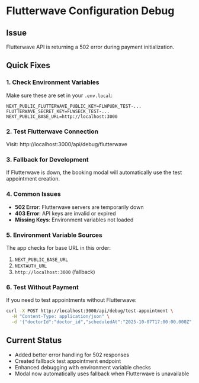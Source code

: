 # Flutterwave Configuration Debug

## Issue
Flutterwave API is returning a 502 error during payment initialization.

## Quick Fixes

### 1. Check Environment Variables
Make sure these are set in your `.env.local`:
```
NEXT_PUBLIC_FLUTTERWAVE_PUBLIC_KEY=FLWPUBK_TEST-...
FLUTTERWAVE_SECRET_KEY=FLWSECK_TEST-...
NEXT_PUBLIC_BASE_URL=http://localhost:3000
```

### 2. Test Flutterwave Connection
Visit: http://localhost:3000/api/debug/flutterwave

### 3. Fallback for Development
If Flutterwave is down, the booking modal will automatically use the test appointment creation.

### 4. Common Issues
- **502 Error**: Flutterwave servers are temporarily down
- **403 Error**: API keys are invalid or expired
- **Missing Keys**: Environment variables not loaded

### 5. Environment Variable Sources
The app checks for base URL in this order:
1. `NEXT_PUBLIC_BASE_URL`
2. `NEXTAUTH_URL` 
3. `http://localhost:3000` (fallback)

### 6. Test Without Payment
If you need to test appointments without Flutterwave:
```bash
curl -X POST http://localhost:3000/api/debug/test-appointment \
  -H "Content-Type: application/json" \
  -d '{"doctorId":"doctor_id","scheduledAt":"2025-10-07T17:00:00.000Z","notes":"Test appointment"}'
```

## Current Status
- Added better error handling for 502 responses
- Created fallback test appointment endpoint
- Enhanced debugging with environment variable checks
- Modal now automatically uses fallback when Flutterwave is unavailable